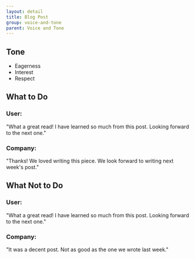 ```yaml
---
layout: detail
title: Blog Post
group: voice-and-tone
parent: Voice and Tone
---
```


## Tone

* Eagerness
* Interest
* Respect

## What to Do

### User:

"What a great read! I have learned so much from this post. Looking forward to the next one."

### Company:

"Thanks! We loved writing this piece. We look forward to writing next week's post."

## What Not to Do

### User:

"What a great read! I have learned so much from this post. Looking forward to the next one."

### Company:

"It was a decent post. Not as good as the one we wrote last week."